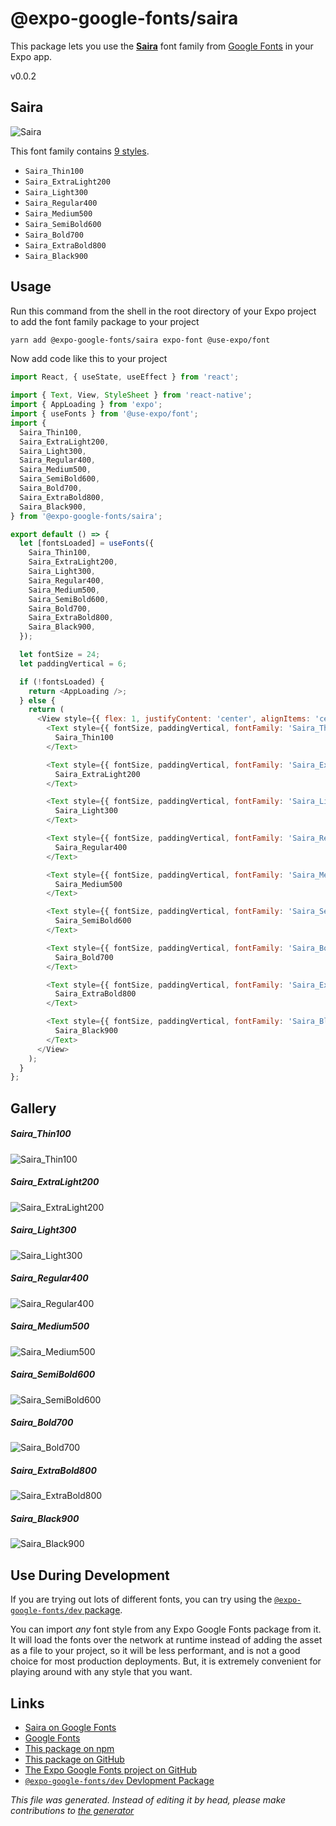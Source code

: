 # @expo-google-fonts/saira

This package lets you use the [**Saira**](https://fonts.google.com/specimen/Saira) font family from [Google Fonts](https://fonts.google.com/) in your Expo app.

v0.0.2

## Saira

![Saira](./font-family.png)

This font family contains [9 styles](#gallery).

- `Saira_Thin100`
- `Saira_ExtraLight200`
- `Saira_Light300`
- `Saira_Regular400`
- `Saira_Medium500`
- `Saira_SemiBold600`
- `Saira_Bold700`
- `Saira_ExtraBold800`
- `Saira_Black900`

## Usage

Run this command from the shell in the root directory of your Expo project to add the font family package to your project
```sh
yarn add @expo-google-fonts/saira expo-font @use-expo/font
```

Now add code like this to your project
```js
import React, { useState, useEffect } from 'react';

import { Text, View, StyleSheet } from 'react-native';
import { AppLoading } from 'expo';
import { useFonts } from '@use-expo/font';
import {
  Saira_Thin100,
  Saira_ExtraLight200,
  Saira_Light300,
  Saira_Regular400,
  Saira_Medium500,
  Saira_SemiBold600,
  Saira_Bold700,
  Saira_ExtraBold800,
  Saira_Black900,
} from '@expo-google-fonts/saira';

export default () => {
  let [fontsLoaded] = useFonts({
    Saira_Thin100,
    Saira_ExtraLight200,
    Saira_Light300,
    Saira_Regular400,
    Saira_Medium500,
    Saira_SemiBold600,
    Saira_Bold700,
    Saira_ExtraBold800,
    Saira_Black900,
  });

  let fontSize = 24;
  let paddingVertical = 6;

  if (!fontsLoaded) {
    return <AppLoading />;
  } else {
    return (
      <View style={{ flex: 1, justifyContent: 'center', alignItems: 'center' }}>
        <Text style={{ fontSize, paddingVertical, fontFamily: 'Saira_Thin100' }}>
          Saira_Thin100
        </Text>

        <Text style={{ fontSize, paddingVertical, fontFamily: 'Saira_ExtraLight200' }}>
          Saira_ExtraLight200
        </Text>

        <Text style={{ fontSize, paddingVertical, fontFamily: 'Saira_Light300' }}>
          Saira_Light300
        </Text>

        <Text style={{ fontSize, paddingVertical, fontFamily: 'Saira_Regular400' }}>
          Saira_Regular400
        </Text>

        <Text style={{ fontSize, paddingVertical, fontFamily: 'Saira_Medium500' }}>
          Saira_Medium500
        </Text>

        <Text style={{ fontSize, paddingVertical, fontFamily: 'Saira_SemiBold600' }}>
          Saira_SemiBold600
        </Text>

        <Text style={{ fontSize, paddingVertical, fontFamily: 'Saira_Bold700' }}>
          Saira_Bold700
        </Text>

        <Text style={{ fontSize, paddingVertical, fontFamily: 'Saira_ExtraBold800' }}>
          Saira_ExtraBold800
        </Text>

        <Text style={{ fontSize, paddingVertical, fontFamily: 'Saira_Black900' }}>
          Saira_Black900
        </Text>
      </View>
    );
  }
};

```

## Gallery

##### Saira_Thin100
![Saira_Thin100](./b6d764b20e47ac3d6764acfa56dcca309c570f72779558c6c85b227d3d52c1a9.ttf.png)

##### Saira_ExtraLight200
![Saira_ExtraLight200](./2b401181dcedd7b5ce954c3110d4a358e96333124e6afb4335cf4ce5a9612a21.ttf.png)

##### Saira_Light300
![Saira_Light300](./9bc2a7efb47daf648f831278c1e7d476dc527592af052be0f1b56d14e3b4e333.ttf.png)

##### Saira_Regular400
![Saira_Regular400](./52c681d7513af192559d2240ada8f9fa22b3643bdb673ee7e21e6eb5684435f9.ttf.png)

##### Saira_Medium500
![Saira_Medium500](./2ca26aa1deaa72e2d0a3578ee8e0308aeeabd47a10628833efad904d84f252ba.ttf.png)

##### Saira_SemiBold600
![Saira_SemiBold600](./d9b40c01b3303786bc3fffeff6a6d3a756acf2bd892721e8d28e640b1269900f.ttf.png)

##### Saira_Bold700
![Saira_Bold700](./6f648ffbf75c94be4a3f3bdce9ed055f5ca4c76cea8df354c32deecf172d4bc3.ttf.png)

##### Saira_ExtraBold800
![Saira_ExtraBold800](./e7ef6f260e896a02dd09b2e149372bffaf3c2fc81e6a3eaba79751a2f84bc498.ttf.png)

##### Saira_Black900
![Saira_Black900](./784cb5c4c9a4355b55b1f819414b962800d401a312f0874e035e90ba2d1ebeb8.ttf.png)


## Use During Development

If you are trying out lots of different fonts, you can try using the [`@expo-google-fonts/dev` package](https://www.npmjs.com/package/@expo-google-fonts/dev).

You can import *any* font style from any Expo Google Fonts package from it. It will load the fonts
over the network at runtime instead of adding the asset as a file to your project, so it will be 
less performant, and is not a good choice for most production deployments. But, it is extremely convenient
for playing around with any style that you want.

## Links

- [Saira on Google Fonts](https://fonts.google.com/specimen/Saira)
- [Google Fonts](https://fonts.google.com/)
- [This package on npm](https://www.npmjs.com/package/@expo-google-fonts/saira)
- [This package on GitHub](https://github.com/expo/google-fonts/tree/master/font-packages/saira)
- [The Expo Google Fonts project on GitHub](https://github.com/expo/google-fonts)
- [`@expo-google-fonts/dev` Devlopment Package](https://github.com/expo/google-fonts/tree/master/font-packages/dev)


*This file was generated. Instead of editing it by head, please make contributions to [the generator](https://github.com/expo/google-fonts/tree/master/packages/generator)*
